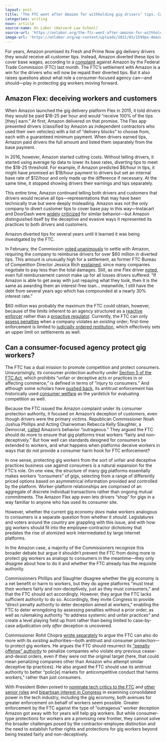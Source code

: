 ```yaml
---
layout: post
title: 'The FTC went after Amazon for withholding gig drivers’ tips. Can consumer harm approaches be stretched even further to protect gig workers?'
categories: writing
noun: article
source-name: On Labor (Harvard Law School)
source-url: 'https://onlabor.org/the-ftc-went-after-amazon-for-withholding-gig-drivers-tips-can-consumer-harm-approaches-be-stretched-even-further-to-protect-gig-workers/'
image-url: 'https://onlabor.org/wp-content/uploads/2021/03/1599px-Amazon_Prime_electric_delivery_vans_in_East_Barnet_Road-980x569.jpg'
---
```


For years, Amazon promised its Fresh and Prime Now gig delivery drivers they would receive all customer tips. Instead, Amazon diverted these tips to cover base wages, according to a [complaint](https://www.ftc.gov/news-events/press-releases/2021/02/amazon-pay-617-million-settle-ftc-charges-it-withheld-some) against Amazon by the Federal Trade Commission (FTC) last month. The FTC’s settlement with Amazon is a win for the drivers who will now be repaid their diverted tips. But it also raises questions about what role a consumer-focused agency can—and should—play in protecting gig workers moving forward.

## Amazon Flex: deceiving workers and customers

When Amazon launched the gig delivery platform Flex in 2015, it told drivers they would be paid $18-25 per hour and would “receive 100% of the tips [they] earn.” At first, Amazon delivered on that promise. The Flex app presented drivers (classified by Amazon as independent contractors who used their own vehicles) with a list of “delivery blocks” to choose from, each with a guaranteed minimum payment. When drivers earned tips, Amazon paid drivers the full amount and listed them separately from the base payment.

In 2016, however, Amazon started cutting costs. Without telling drivers, it started using average tip data to lower its base rates, diverting tips to meet the $18-25 threshold. For example, if Amazon predicted $6/hour in tips, it might have promised an $18/hour payment to drivers but set an internal base rate of $12/hour and only made up the difference if necessary. At the same time, it stopped showing drivers their earnings and tips separately.

This entire time, Amazon continued telling both drivers and customers that drivers would receive all tips—representations that may have been technically true but were deeply misleading. Amazon was not the only company to divert customer tips to cover base pay in this way—Instacart and DoorDash were [widely](https://www.buzzfeednews.com/article/carolineodonovan/delivery-startups-are-using-tips-to-fulfill-pay-promises) [criticized](https://www.latimes.com/business/technology/la-fi-tn-amazon-drivers-tips-20190207-story.html) for similar behavior—but Amazon distinguished itself by the deceptive and evasive ways it represented its practices to both drivers and customers.

Amazon diverted tips for several years until it learned it was being investigated by the FTC.

In February, the Commission [voted unanimously](https://www.ftc.gov/news-events/press-releases/2021/02/amazon-pay-617-million-settle-ftc-charges-it-withheld-some) to settle with Amazon, requiring the company to reimburse drivers for over $60 million in diverted tips. This amount is unusually high for a settlement, as former FTC Bureau of Competition Director Jessica Rich [explained](https://time.com/5936126/amazon-settlement-ftc/), since many companies negotiate to pay less than the total damages. Still, as one Flex driver [noted](https://www.regulations.gov/comment/FTC-2021-0013-0007), even full reimbursement cannot make up for all losses drivers suffered: “If Amazon is able to get away with just repaying what they took, then it is the same as awarding them an interest-free loan… meanwhile, I still have the debt from several years ago which has compounded at a nearly 30% interest rate.”

$60 million was probably the maximum the FTC could obtain, however, because of the limits inherent to an agency structured as a [reactive enforcer](https://crsreports.congress.gov/product/pdf/LSB/LSB10338) rather than a [proactive regulator](https://www.ftc.gov/system/files/documents/public_statements/1536946/092_3184_facebook_majority_statement_7-24-19.pdf). Currently, the FTC can only [assess penalties](https://www.ftc.gov/about-ftc/what-we-do/enforcement-authority) when a company violates an _existing_ order; first-time enforcement is limited to [judicially ordered restitution](https://www.ftc.gov/sites/default/files/documents/cases/2010/04/100420pbsbrief.pdf), which effectively sets an upper limit on settlements as well.

## Can a consumer-focused agency protect gig workers?

The FTC has a dual mission to promote competition and protect consumers. Unsurprisingly, its consumer protection authority under [Section 5 of the FTC Act](https://www.ftc.gov/about-ftc/what-we-do/enforcement-authority), which prohibits “unfair or deceptive acts or practices in or affecting commerce,” is defined in terms of “injury to consumers.” And although some scholars have [pushed back](https://www.yalelawjournal.org/note/amazons-antitrust-paradox), its antitrust enforcement has historically used [consumer welfare](https://www.ftc.gov/system/files/documents/public_statements/1455663/welfare_standard_speech_-_cmr-wilson.pdf) as the yardstick for evaluating competition as well.

Because the FTC issued the Amazon complaint under its consumer protection authority, it focused on Amazon’s deception of _customers_, even though drivers were the primary victims. Republican Commissioner Noah Joshua Phillips and Acting Chairwoman Rebecca Kelly Slaughter, a Democrat, [called](https://www.ftc.gov/system/files/documents/public_statements/1586967/192_3123_amazon_flex_njp_and_rks_joint_statement.pdf) Amazon’s behavior “outrageous.” They argued the FTC should do more to ensure that gig platforms treat workers “fairly and non-deceptively.” But how well can standards designed for consumers be extended to workers, and what happens when platforms deceive workers in ways that do not provide a consumer harm hook for FTC enforcement?

In one sense, protecting gig workers from the sort of unfair and deceptive practices business use against consumers is a natural expansion for the FTC’s role. On one view, the structure of many gig platforms essentially makes workers “consumers” of gigs, selecting from a range of differently priced options based on asymmetrical information provided and controlled by the platform. Worker-platform relationships are comprised of an aggregate of discrete individual transactions rather than ongoing mutual commitments. The Amazon Flex app even lets drivers “shop” for gigs in a way familiar to anyone who has used its consumer site.

However, whether the current gig economy _does_ make workers analogous to consumers is a separate question from whether it _should_. Legislatures and voters around the country are grappling with this issue, and with how gig workers should fit into the employee-contractor dichotomy that predates the rise of atomized work intermediated by large internet platforms.

In the Amazon case, a majority of the Commissioners recognize this broader debate but argue it shouldn’t prevent the FTC from doing more to protect gig workers as analogs to consumers in the meantime—they only disagree about how to do it and whether the FTC already has the requisite authority.

Commissioners Phillips and Slaughter disagree whether the gig economy is a net benefit or harm to workers, but they do agree platforms “must treat their workers fairly and non-deceptively, just as they must consumers,” and that the FTC should act accordingly. However, they argue the FTC lacks sufficient authority to do so. Accordingly, they invite Congress to provide “direct penalty authority to deter deception aimed at workers,” enabling the FTC to deter wrongdoing by assessing penalties without a prior order, as well as rulemaking authority “to address systemic and unfair practices” and create a level playing field up front rather than being limited to case-by-case adjudication only _after_ deception is uncovered.

Commissioner Rohit Chopra [wrote separately](https://www.ftc.gov/system/files/documents/public_statements/1587003/20200102_final_rchopra_statement_v2.pdf) to argue the FTC can also do more with its _existing_ authorities—both antitrust and consumer protection—to protect gig workers. He argues the FTC should resurrect its [“penalty offense” authority](https://papers.ssrn.com/sol3/papers.cfm?abstract_id=3721256) to penalize companies who violate _any_ previous cease-and-desist orders, even if they were not the original target (here, that could mean penalizing companies other than Amazon who attempt similar deceptive tip practices). He also argued the FTC should use its antitrust authority to better “polic[e] markets for anticompetitive conduct that harms workers,” rather than just consumers.

With President Biden poised to [nominate tech critics to the FTC](https://www.washingtonpost.com/technology/2021/03/09/lina-khan-biden-ftc/) and [other senior roles](https://www.theverge.com/2021/3/5/22315224/tim-wu-net-neutrality-antitrust-big-tech-biden-administration-national-economic-council) and [bipartisan interest in Congress](https://www.wsj.com/articles/congress-eyes-antitrust-changes-to-counter-big-tech-consolidation-11615458603) in examining consolidated power in the tech industry, including the gig economy, both avenues for greater enforcement on behalf of workers seem possible. Greater enforcement by the FTC against the type of “outrageous” worker deception Amazon got away with for years will help gig workers. But while consumer-type protections for workers are a promising new frontier, they cannot solve the broader challenges posed by the contractor-employee distinction and the need to establish further rights and protections for gig workers beyond being treated fairly and non-deceptively.
